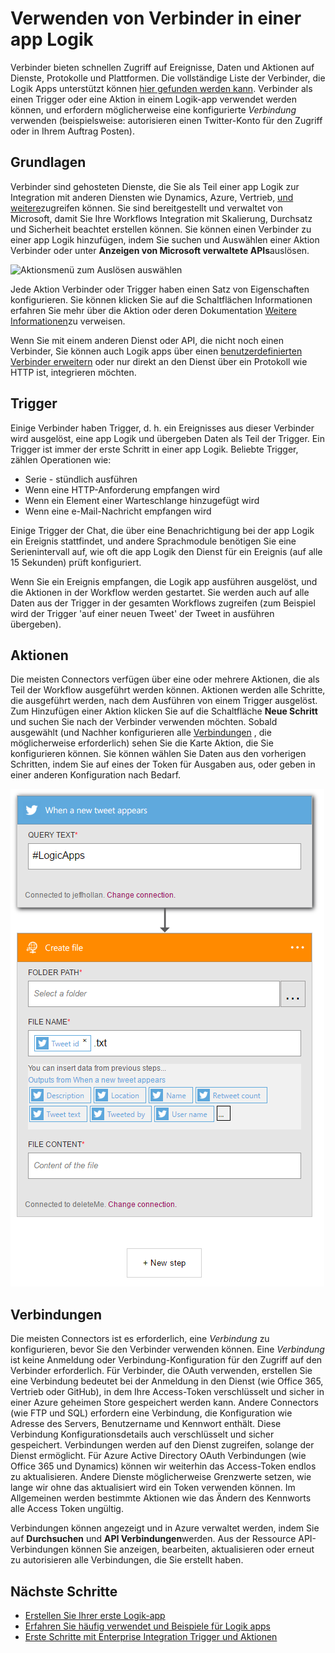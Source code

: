 <properties
    pageTitle="Übersicht über Logik Apps Verbinder | Microsoft Azure"
    description="Übersicht über den Verbinder, die in einer app Logik verwendet werden können"
    services=""
    documentationCenter="" 
    authors="jeffhollan"
    manager="erikre"
    editor=""
    tags="connectors"/>

<tags
   ms.service="logic-apps"
   ms.devlang="na"
   ms.topic="article"
   ms.tgt_pltfrm="na"
   ms.workload="na" 
   ms.date="07/15/2016"
   ms.author="jehollan"/>

# <a name="using-connectors-in-a-logic-app"></a>Verwenden von Verbinder in einer app Logik

Verbinder bieten schnellen Zugriff auf Ereignisse, Daten und Aktionen auf Dienste, Protokolle und Plattformen.  Die vollständige Liste der Verbinder, die Logik Apps unterstützt können [hier gefunden werden kann](apis-list.md).  Verbinder als einen Trigger oder eine Aktion in einem Logik-app verwendet werden können, und erfordern möglicherweise eine konfigurierte *Verbindung* verwenden (beispielsweise: autorisieren einen Twitter-Konto für den Zugriff oder in Ihrem Auftrag Posten).

## <a name="basics"></a>Grundlagen

Verbinder sind gehosteten Dienste, die Sie als Teil einer app Logik zur Integration mit anderen Diensten wie Dynamics, Azure, Vertrieb, [und weitere](apis-list.md)zugreifen können.  Sie sind bereitgestellt und verwaltet von Microsoft, damit Sie Ihre Workflows Integration mit Skalierung, Durchsatz und Sicherheit beachtet erstellen können.  Sie können einen Verbinder zu einer app Logik hinzufügen, indem Sie suchen und Auswählen einer Aktion Verbinder oder unter **Anzeigen von Microsoft verwaltete APIs**auslösen.

![Aktionsmenü zum Auslösen auswählen][1]

Jede Aktion Verbinder oder Trigger haben einen Satz von Eigenschaften konfigurieren.  Sie können klicken Sie auf die Schaltflächen Informationen erfahren Sie mehr über die Aktion oder deren Dokumentation [Weitere Informationen](apis-list.md)zu verweisen.

Wenn Sie mit einem anderen Dienst oder API, die nicht noch einen Verbinder, Sie können auch Logik apps über einen [benutzerdefinierten Verbinder erweitern](../app-service-logic/app-service-logic-create-api-app.md) oder nur direkt an den Dienst über ein Protokoll wie HTTP ist, integrieren möchten.

## <a name="triggers"></a>Trigger

Einige Verbinder haben Trigger, d. h. ein Ereignisses aus dieser Verbinder wird ausgelöst, eine app Logik und übergeben Daten als Teil der Trigger.  Ein Trigger ist immer der erste Schritt in einer app Logik.  Beliebte Trigger, zählen Operationen wie:
 
 * Serie - stündlich ausführen
 * Wenn eine HTTP-Anforderung empfangen wird
 * Wenn ein Element einer Warteschlange hinzugefügt wird
 * Wenn eine e-Mail-Nachricht empfangen wird
 
Einige Trigger der Chat, die über eine Benachrichtigung bei der app Logik ein Ereignis stattfindet, und andere Sprachmodule benötigen Sie eine Serienintervall auf, wie oft die app Logik den Dienst für ein Ereignis (auf alle 15 Sekunden) prüft konfiguriert.  

Wenn Sie ein Ereignis empfangen, die Logik app ausführen ausgelöst, und die Aktionen in der Workflow werden gestartet.  Sie werden auch auf alle Daten aus der Trigger in der gesamten Workflows zugreifen (zum Beispiel wird der Trigger 'auf einer neuen Tweet' der Tweet in ausführen übergeben).

## <a name="actions"></a>Aktionen

Die meisten Connectors verfügen über eine oder mehrere Aktionen, die als Teil der Workflow ausgeführt werden können.  Aktionen werden alle Schritte, die ausgeführt werden, nach dem Ausführen von einem Trigger ausgelöst.  Zum Hinzufügen einer Aktion klicken Sie auf die Schaltfläche **Neue Schritt** und suchen Sie nach der Verbinder verwenden möchten.  Sobald ausgewählt (und Nachher konfigurieren alle [Verbindungen](#connections) , die möglicherweise erforderlich) sehen Sie die Karte Aktion, die Sie konfigurieren können.  Sie können wählen Sie Daten aus den vorherigen Schritten, indem Sie auf eines der Token für Ausgaben aus, oder geben in einer anderen Konfiguration nach Bedarf.

![Konfigurieren einer Aktion Verbinder][2]

## <a name="connections"></a>Verbindungen

Die meisten Connectors ist es erforderlich, eine *Verbindung* zu konfigurieren, bevor Sie den Verbinder verwenden können.  Eine *Verbindung* ist keine Anmeldung oder Verbindung-Konfiguration für den Zugriff auf den Verbinder erforderlich.  Für Verbinder, die OAuth verwenden, erstellen Sie eine Verbindung bedeutet bei der Anmeldung in den Dienst (wie Office 365, Vertrieb oder GitHub), in dem Ihre Access-Token verschlüsselt und sicher in einer Azure geheimen Store gespeichert werden kann.  Andere Connectors (wie FTP und SQL) erfordern eine Verbindung, die Konfiguration wie Adresse des Servers, Benutzername und Kennwort enthält.  Diese Verbindung Konfigurationsdetails auch verschlüsselt und sicher gespeichert.  Verbindungen werden auf den Dienst zugreifen, solange der Dienst ermöglicht.  Für Azure Active Directory OAuth Verbindungen (wie Office 365 und Dynamics) können wir weiterhin das Access-Token endlos zu aktualisieren.  Andere Dienste möglicherweise Grenzwerte setzen, wie lange wir ohne das aktualisiert wird ein Token verwenden können.  Im Allgemeinen werden bestimmte Aktionen wie das Ändern des Kennworts alle Access Token ungültig.  

Verbindungen können angezeigt und in Azure verwaltet werden, indem Sie auf **Durchsuchen** und **API Verbindungen**werden.  Aus der Ressource API-Verbindungen können Sie anzeigen, bearbeiten, aktualisieren oder erneut zu autorisieren alle Verbindungen, die Sie erstellt haben.

## <a name="next-steps"></a>Nächste Schritte

- [Erstellen Sie Ihrer erste Logik-app](../app-service-logic/app-service-logic-create-a-logic-app.md)
- [Erfahren Sie häufig verwendet und Beispiele für Logik apps](../app-service-logic/app-service-logic-examples-and-scenarios.md)
- [Erste Schritte mit Enterprise Integration Trigger und Aktionen](../app-service-logic/app-service-logic-enterprise-integration-overview.md)

<!--Image References -->
[1]: ./media/connectors-overview/addAction.png
[2]: ./media/connectors-overview/configureAction.png